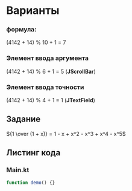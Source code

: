 # Варианты

### формула:

(4142 + 14) % 10 + 1 = 7

### Элемент ввода аргумента

(4142 + 14) % 6 + 1 = 5 (**JScrollBar**)

### Элемент ввода точности

(4142 + 14) % 4 + 1 = 1 (**JTextField**)

## Задание

${1 \over (1 + x)} = 1 - x + x^2 - x^3 + x^4 - x^5$

## Листинг кода

### Main.kt

```js
function demo() {}
```